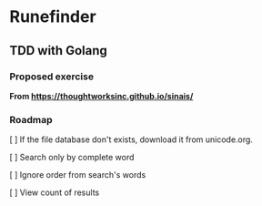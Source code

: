 # Runefinder

## TDD with Golang

### Proposed exercise 

**From https://thoughtworksinc.github.io/sinais/**


### Roadmap

[ ] If the file database don't exists, download it from unicode.org.

[ ] Search only by complete word

[ ] Ignore order from search's words

[ ] View count of results
